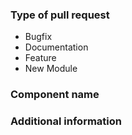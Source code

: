 <!--- Describe the change below, including rationale and design decisions -->

<!--- HINT: Include "Fixes #nnn" if you are fixing an existing issue -->

### Type of pull request
<!--- Pick one below and delete the rest -->
- Bugfix
- Documentation
- Feature
- New Module

### Component name
<!--- Write the short name of the module, plugin, task or feature below -->

### Additional information
<!--- Include additional information to help people understand the change here -->
<!--- A step-by-step reproduction of the problem is helpful if there is no related issue -->

<!--- Paste verbatim command output below, e.g. before and after your change -->
```paste below

```
